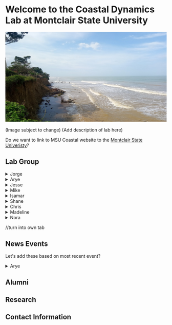 # Welcome to the Coastal Dynamics Lab at Montclair State University

![Image of Coast](Images/Test.jpg)


(Image subject to change)
(Add description of lab here)

Do we want to link to MSU Coastal website to the [Montclair State Univeristy](https://www.montclair.edu/)?



## Lab Group
<details>
<summary>Jorge</summary>

Jorge's bio.

</details>

<details>
<summary>Arye</summary>

!(Images/IMG_0140.jpg)


Arye is a Ph.D. candidate in Environmental Science and Management. He previously received a Bachelor of Science in Environmental Science with a concentration in Earth Science from Tulane University. His work explores how coastal communities choose management strategies such as beach nourishment, groin construction, and landward retreat in relation to their neighboring communities. He also investigates how each community values its beach for recreational purposes, the physical efficiency of its beach nourishment project, and how these geophysical and economic components control their consequent nourishment decisions. Toward these goals, he has developed a coupled geomorphic-economic modeling framework to account for both human and natural dynamics and constructed a community-scale field dataset including beach nourishment frequency/magnitude and socioeconomic data. This research adds to our understanding of anthropogenically-modified systems and will help inform coastal managers and policymakers faced with the challenges associated with climate change such as sea-level rise and increased material costs in the future.


Arye previously served as a Research Intern in coastal microbiology with Drs. Ray Sambrotto and Kevin O’Driscoll funded by the Surfer’s Environmental Alliance, worked on projects in fluvial and coastal geomorphology with Dr. Nicole Gasparini of Tulane, was as a Natural Resource Intern with Dr. Julie Whitbeck at Jean Lafitte National Historical Park and Preserve, and worked as a laboratory/field technician with Dr. Norb Psuty for the Sandy Hook Cooperative Research Programs.


Arye is also an avid surfer, kayaker, bicyclist, runner, swimmer, and amateur photographer. He is the Secretary of the Bradley Beach Environmental Commission, volunteered on the Bradley Beach Oceanfront Development Task Force, and is a Special Advisor to the Bradley Beach Democratic District Delegates for the Monmouth County Democratic Committee. For more information, check out Arye’s [personal website](https://aryejanoff.wixsite.com/personalwebsite/), [Twitter page](https://twitter.com/geomorpharye/), Google Scholar, Github, or [Research Gate](https://www.researchgate.net/profile/Arye_Janoff/)!


</details>

<details>
<summary>Jesse</summary>

Jesse's bio.

</details>

<details>
<summary>Mike</summary>

Mike's bio.

</details>

<details>
<summary>Isamar</summary>

Isamar's bio.

</details>

<details>
<summary>Shane</summary>

Shane's bio.

</details>

<details>
<summary>Chris</summary>

Chris' bio.

</details>

<details>
<summary>Madeline</summary>

Madeline's bio.

</details>

<details>
<summary>Nora</summary>

Nora's bio.

</details>




//turn into own tab
## News Events
Let's add these based on most recent event?
<details>
<summary>Arye</summary>
<br>
Arye (Knauss Fellow)
</details>


## Alumni

## Research 

## Contact Information



